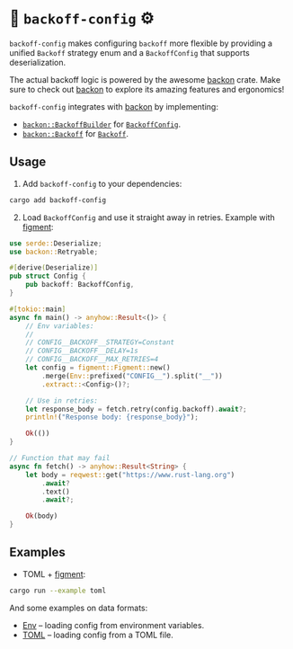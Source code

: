 # 🔄 `backoff-config` ⚙️

`backoff-config` makes configuring `backoff` more flexible by providing a unified `Backoff` strategy enum and a
`BackoffConfig` that supports deserialization.

The actual backoff logic is powered by the awesome [backon](https://crates.io/crates/backon) crate. Make sure to check
out [backon](https://crates.io/crates/backon) to explore its amazing features and ergonomics!

`backoff-config` integrates with [backon](https://crates.io/crates/backon) by implementing:

- [`backon::BackoffBuilder`](https://docs.rs/backon/1.5.0/backon/trait.BackoffBuilder.html) for [
  `BackoffConfig`](src/backoff_config.rs).
- [`backon::Backoff`](https://docs.rs/backon/1.5.0/backon/trait.Backoff.html) for [`Backoff`](src/backoff.rs).

## Usage

1. Add `backoff-config` to your dependencies:

```bash
cargo add backoff-config
```

2. Load `BackoffConfig` and use it straight away in retries. Example with [figment](https://crates.io/crates/figment):

```rust
use serde::Deserialize;
use backon::Retryable;

#[derive(Deserialize)]
pub struct Config {
    pub backoff: BackoffConfig,
}

#[tokio::main]
async fn main() -> anyhow::Result<()> {
    // Env variables:
    //
    // CONFIG__BACKOFF__STRATEGY=Constant
    // CONFIG__BACKOFF__DELAY=1s
    // CONFIG__BACKOFF__MAX_RETRIES=4
    let config = figment::Figment::new()
        .merge(Env::prefixed("CONFIG__").split("__"))
        .extract::<Config>()?;

    // Use in retries: 
    let response_body = fetch.retry(config.backoff).await?;
    println!("Response body: {response_body}");

    Ok(())
}

// Function that may fail
async fn fetch() -> anyhow::Result<String> {
    let body = reqwest::get("https://www.rust-lang.org")
        .await?
        .text()
        .await?;

    Ok(body)
}
```

## Examples

- TOML + [figment](https://crates.io/crates/figment):

```bash
cargo run --example toml
```

And some examples on data formats:

- [Env](tests/env.rs) – loading config from environment variables.
- [TOML](tests/toml.rs) – loading config from a TOML file.
